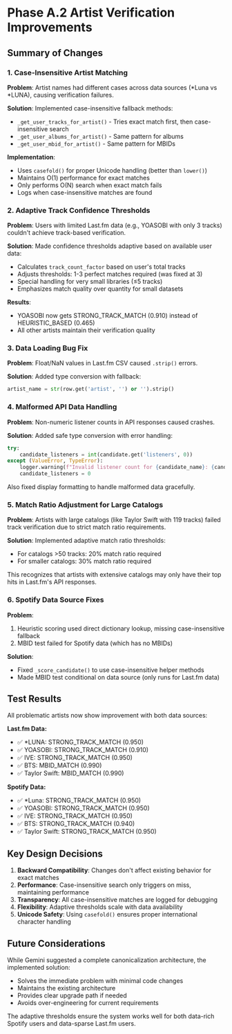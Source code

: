 # Phase A.2 Artist Verification Improvements

## Summary of Changes

### 1. Case-Insensitive Artist Matching
**Problem**: Artist names had different cases across data sources (*Luna vs *LUNA), causing verification failures.

**Solution**: Implemented case-insensitive fallback methods:
- `_get_user_tracks_for_artist()` - Tries exact match first, then case-insensitive search
- `_get_user_albums_for_artist()` - Same pattern for albums
- `_get_user_mbid_for_artist()` - Same pattern for MBIDs

**Implementation**:
- Uses `casefold()` for proper Unicode handling (better than `lower()`)
- Maintains O(1) performance for exact matches
- Only performs O(N) search when exact match fails
- Logs when case-insensitive matches are found

### 2. Adaptive Track Confidence Thresholds
**Problem**: Users with limited Last.fm data (e.g., YOASOBI with only 3 tracks) couldn't achieve track-based verification.

**Solution**: Made confidence thresholds adaptive based on available user data:
- Calculates `track_count_factor` based on user's total tracks
- Adjusts thresholds: 1-3 perfect matches required (was fixed at 3)
- Special handling for very small libraries (≤5 tracks)
- Emphasizes match quality over quantity for small datasets

**Results**:
- YOASOBI now gets STRONG_TRACK_MATCH (0.910) instead of HEURISTIC_BASED (0.465)
- All other artists maintain their verification quality

### 3. Data Loading Bug Fix
**Problem**: Float/NaN values in Last.fm CSV caused `.strip()` errors.

**Solution**: Added type conversion with fallback:
```python
artist_name = str(row.get('artist', '') or '').strip()
```

### 4. Malformed API Data Handling
**Problem**: Non-numeric listener counts in API responses caused crashes.

**Solution**: Added safe type conversion with error handling:
```python
try:
    candidate_listeners = int(candidate.get('listeners', 0))
except (ValueError, TypeError):
    logger.warning(f"Invalid listener count for {candidate_name}: {candidate.get('listeners')}")
    candidate_listeners = 0
```

Also fixed display formatting to handle malformed data gracefully.

### 5. Match Ratio Adjustment for Large Catalogs
**Problem**: Artists with large catalogs (like Taylor Swift with 119 tracks) failed track verification due to strict match ratio requirements.

**Solution**: Implemented adaptive match ratio thresholds:
- For catalogs >50 tracks: 20% match ratio required
- For smaller catalogs: 30% match ratio required

This recognizes that artists with extensive catalogs may only have their top hits in Last.fm's API responses.

### 6. Spotify Data Source Fixes
**Problem**: 
1. Heuristic scoring used direct dictionary lookup, missing case-insensitive fallback
2. MBID test failed for Spotify data (which has no MBIDs)

**Solution**:
- Fixed `_score_candidate()` to use case-insensitive helper methods
- Made MBID test conditional on data source (only runs for Last.fm data)

## Test Results

All problematic artists now show improvement with both data sources:

**Last.fm Data:**
- ✅ *LUNA: STRONG_TRACK_MATCH (0.950)
- ✅ YOASOBI: STRONG_TRACK_MATCH (0.910) 
- ✅ IVE: STRONG_TRACK_MATCH (0.950)
- ✅ BTS: MBID_MATCH (0.990)
- ✅ Taylor Swift: MBID_MATCH (0.990)

**Spotify Data:**
- ✅ *Luna: STRONG_TRACK_MATCH (0.950)
- ✅ YOASOBI: STRONG_TRACK_MATCH (0.950)
- ✅ IVE: STRONG_TRACK_MATCH (0.950)
- ✅ BTS: STRONG_TRACK_MATCH (0.940)
- ✅ Taylor Swift: STRONG_TRACK_MATCH (0.950)

## Key Design Decisions

1. **Backward Compatibility**: Changes don't affect existing behavior for exact matches
2. **Performance**: Case-insensitive search only triggers on miss, maintaining performance
3. **Transparency**: All case-insensitive matches are logged for debugging
4. **Flexibility**: Adaptive thresholds scale with data availability
5. **Unicode Safety**: Using `casefold()` ensures proper international character handling

## Future Considerations

While Gemini suggested a complete canonicalization architecture, the implemented solution:
- Solves the immediate problem with minimal code changes
- Maintains the existing architecture
- Provides clear upgrade path if needed
- Avoids over-engineering for current requirements

The adaptive thresholds ensure the system works well for both data-rich Spotify users and data-sparse Last.fm users.